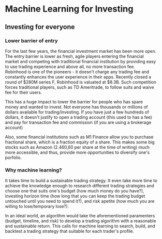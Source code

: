 # Machine Learning for Investing

## Investing for everyone

### Lower barrier of entry

For the last few years, the financial investment market has been more open. The entry barrier is lower as fresh, agile players entering the financial market and competing with traditional financial institution by providing easy to use trading experience and above all, no more transaction fee. Robinhood is one of the pioneers - it doesn't charge any trading fee and constantly enhances the user experience in their apps. Recently closed a round of $280M series F, Robinhood is valuated at $8.3B. Such competition forces traditional players, such as TD Ameritrade, to follow suits and waive fee for their users.

This has a huge impact to lower the barrier for people who has spare money and wanted to invest. Not everyone has thousands or millions of dollars available for trading/investing. If you have just a few hundreds of dollars, it doesn't justify to open a trading account (this used to has a fee) and pay for transaction fee and commission (if you are using a brokerage account)

Also, some financial institutions such as M1 Finance allow you to purchase fractional share, which is a fraction equity of a share. This makes some big stocks such as Amazon (2.460,60 per share at the time of writing) much more accessible, and thus, provide more opportunities to diversify one's porfolio.

### Why machine learning?

It takes time to build a sustainable trading strategy. It even take more time to achieve the knowledge enough to research different trading strategies and choose one that suits one's budget (how much money do you have?), investing horizon time (how long that you can keep the trading budget untouched until you need to spend it?), and risk apetite (how much you are willing to lose/temporary lose?).

In an ideal world, an algorithm would take the aforementioned paramenters (budget, timeline, and risk) to develop a trading algorithm with a reasonable and sustainable return. This calls for machine learning to search, build, and backtest a trading strategy that suitable for each trader's profile.
